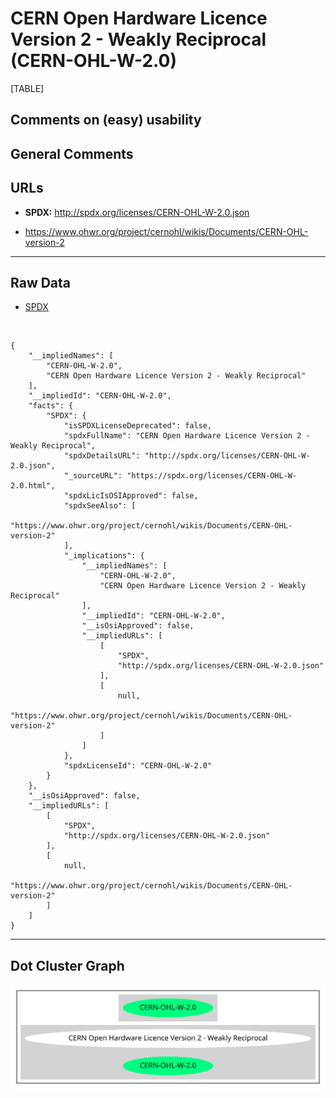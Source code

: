 CERN Open Hardware Licence Version 2 - Weakly Reciprocal (CERN-OHL-W-2.0)
=========================================================================

[TABLE]

Comments on (easy) usability
----------------------------

General Comments
----------------

URLs
----

-   **SPDX:** http://spdx.org/licenses/CERN-OHL-W-2.0.json

-   https://www.ohwr.org/project/cernohl/wikis/Documents/CERN-OHL-version-2

------------------------------------------------------------------------

Raw Data
--------

-   [SPDX](https://spdx.org/licenses/CERN-OHL-W-2.0.html "SPDX")

&nbsp;

    {
        "__impliedNames": [
            "CERN-OHL-W-2.0",
            "CERN Open Hardware Licence Version 2 - Weakly Reciprocal"
        ],
        "__impliedId": "CERN-OHL-W-2.0",
        "facts": {
            "SPDX": {
                "isSPDXLicenseDeprecated": false,
                "spdxFullName": "CERN Open Hardware Licence Version 2 - Weakly Reciprocal",
                "spdxDetailsURL": "http://spdx.org/licenses/CERN-OHL-W-2.0.json",
                "_sourceURL": "https://spdx.org/licenses/CERN-OHL-W-2.0.html",
                "spdxLicIsOSIApproved": false,
                "spdxSeeAlso": [
                    "https://www.ohwr.org/project/cernohl/wikis/Documents/CERN-OHL-version-2"
                ],
                "_implications": {
                    "__impliedNames": [
                        "CERN-OHL-W-2.0",
                        "CERN Open Hardware Licence Version 2 - Weakly Reciprocal"
                    ],
                    "__impliedId": "CERN-OHL-W-2.0",
                    "__isOsiApproved": false,
                    "__impliedURLs": [
                        [
                            "SPDX",
                            "http://spdx.org/licenses/CERN-OHL-W-2.0.json"
                        ],
                        [
                            null,
                            "https://www.ohwr.org/project/cernohl/wikis/Documents/CERN-OHL-version-2"
                        ]
                    ]
                },
                "spdxLicenseId": "CERN-OHL-W-2.0"
            }
        },
        "__isOsiApproved": false,
        "__impliedURLs": [
            [
                "SPDX",
                "http://spdx.org/licenses/CERN-OHL-W-2.0.json"
            ],
            [
                null,
                "https://www.ohwr.org/project/cernohl/wikis/Documents/CERN-OHL-version-2"
            ]
        ]
    }

------------------------------------------------------------------------

Dot Cluster Graph
-----------------

![](../dot/CERN-OHL-W-2.0.svg "dot")